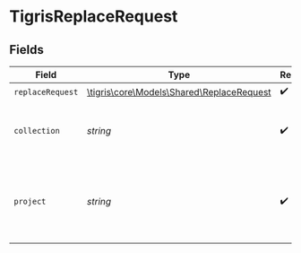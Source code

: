 # TigrisReplaceRequest


## Fields

| Field                                                                              | Type                                                                               | Required                                                                           | Description                                                                        |
| ---------------------------------------------------------------------------------- | ---------------------------------------------------------------------------------- | ---------------------------------------------------------------------------------- | ---------------------------------------------------------------------------------- |
| `replaceRequest`                                                                   | [\tigris\core\Models\Shared\ReplaceRequest](../../models/shared/ReplaceRequest.md) | :heavy_check_mark:                                                                 | N/A                                                                                |
| `collection`                                                                       | *string*                                                                           | :heavy_check_mark:                                                                 | Collection name where to replace documents.                                        |
| `project`                                                                          | *string*                                                                           | :heavy_check_mark:                                                                 | Project name whose db is under target to replace documents.                        |